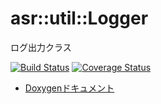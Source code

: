 # asr::util::Logger

ログ出力クラス

[![Build Status](https://travis-ci.org/asura/logger.svg?branch=master)](https://travis-ci.org/asura/logger)
 [![Coverage Status](https://coveralls.io/repos/github/asura/logger/badge.svg?branch=master)](https://coveralls.io/github/asura/logger?branch=master)

* [Doxygenドキュメント](https://asura.github.io/logger/)
